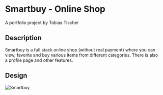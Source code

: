 # Smartbuy - Online Shop

A portfolio project by Tobias Tischer

## Description

Smartbuy is a full stack online shop (without real payment) where you can view, favorite and buy various items from different categories. There is also a profile page and other features.

## Design

![Smartbuy](https://images-ext-1.discordapp.net/external/3V2X8HgOdigynuPZYbkc0fTbK5mHWP-kXkN5z9-rNK0/https/i.ibb.co/wwXS6cm/smartbuy.png?format=webp&quality=lossless&width=400&height=240)
